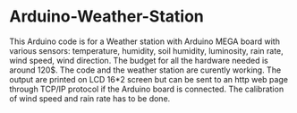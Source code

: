 # Arduino-Weather-Station
This Arduino code is for a  Weather station with Arduino MEGA board with various sensors:
temperature, humidity, soil humidity, luminosity, rain rate, wind speed, wind direction. 
The budget for all the hardware needed is around 120$.
The code and the weather station are curently working. The output are printed on LCD 16*2 screen but can be sent to an http web page through TCP/IP protocol if the Arduino board is connected.
The calibration of wind speed and rain rate has to be done.
